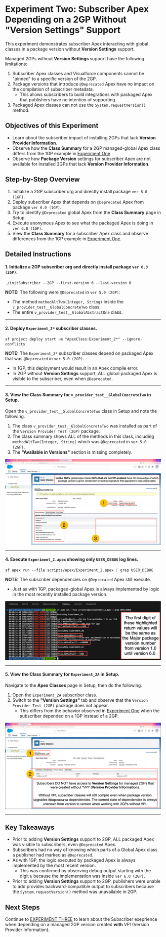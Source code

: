 # Experiment Two: Subscriber Apex Depending on a 2GP Without "Version Settings" Support

This experiment demonstrates subscriber Apex interacting with global classes in a package version without **Version Settings** support.

Managed 2GPs without **Version Settings** support have the following limitations:

1. Subscriber Apex classes and Visualforce components cannot be "pinned" to a specific version of the 2GP.
2. Package versions that introduce `@Deprecated` Apex have no impact on the compilation of subscriber metadata.
   * This allows subscribers to build integrations with packaged Apex that publishers have no intention of supporting.
3. Packaged Apex classes can not use the `System.requestVersion()` method.

## Objectives of this Experiment

* Learn about the subscriber impact of installing 2GPs that lack **Version Provider Information**.
* Observe how the **Class Summary** for a 2GP managed-global Apex class differs from the 1GP example in [Experiment One](/EXPERIMENT_1.md).
* Observe how **Package Version** settings for subscriber Apex are not available for installed 2GPs that lack **Version Provider Information**.

## Step-by-Step Overview

1. Initialize a 2GP subscriber org and directly install package `ver 6.0 (1GP)`.
2. Deploy subscriber Apex that depends on `@Deprecated` Apex from package `ver 6.0 (1GP)`.
3. Try to identify `@Deprecated` global Apex from the **Class Summary** page in Setup.
4. Execute anonymous Apex to see what the packaged Apex is doing in `ver 6.0 (1GP)`.
5. View the **Class Summary** for a subscriber Apex class and observe differences from the 1GP example in [Experiment One](/EXPERIMENT_1.md).

## Detailed Instructions

#### 1. Initialize a 2GP subscriber org and directly install package `ver 6.0 (2GP)`.
```
./initSubscriber --2GP --first-version 6 --last-version 6
```
**NOTE:** The following were `@Deprecated` in `ver 5.0 (2GP)`:
* The method `methodAltTwo(Integer, String)` inside the `v_provider_test__GlobalConcreteTwo` class.
* The entire `v_provider_test__GlobalAbstractOne` class.

---

#### 2. Deploy `Experiment_2*` subscriber classes.
```
sf project deploy start -m "ApexClass:Experiment_2*" --ignore-conflicts
```
**NOTE:** The `Experiment_2*` subscriber classes depend on packaged Apex that was `@Deprecated` in `ver 5.0 (2GP)`.
* In 1GP, this deployment would result in an Apex compile error.
* In 2GP without **Version Settings** support, ALL global packaged Apex is visible to the subscriber, even when `@Deprecated`.

---

#### 3. View the Class Summary for `v_provider_test__GlobalConcreteTwo` in Setup.
Open the `v_provider_test__GlobalConcreteTwo` class in Setup and note the following.
1. The class `v_provider_test__GlobalConcreteTwo` was installed as part of the `Version Provider Test (2GP)` package.
2. The class summary shows ALL of the methods in this class, including `methodAltTwo(Integer, String)` which was `@Deprecated` in `ver 5.0 (2GP)`.
3. The **"Available in Versions"** section is missing completely.

![GlobalConcreteTwo Class Summary (2GP)](images/Packaged_Apex_Class_Detail_2GP.png)

---

#### 4. Execute `Experiment_2.apex` showing only `USER_DEBUG` log lines.
```
sf apex run --file scripts/apex/Experiment_2.apex | grep USER_DEBUG
```
**NOTE:** The subscriber dependencies on `@Deprecated` Apex still execute.
* Just as with 1GP, packaged-global Apex is always implemented by logic in the most recently installed package version.

![Experiment 2 Debug Output](images/Experiment_2_Debug_Output.png)

---

#### 5. View the Class Summary for `Experiment_2A` in Setup.
Navigate to the **Apex Classes** page in Setup, then do the following.
1. Open the `Experiment_2A` subscriber class.
2. Switch to the **"Version Settings"** tab and observe that the `Version Provider Test (2GP)` package does not appear.
   * This differs from the behavior observed in [Experiment One](/EXPERIMENT_1.md) when the subscriber depended on a 1GP instead of a 2GP.

![Experiment_2A Class Summary](images/Subscriber_Apex_Version_Settings_2GP.png)

---

## Key Takeaways
* Prior to adding **Version Settings** support to 2GP, ALL packaged Apex was visible to subscribers, even `@Deprecated` Apex.
* Subscribers had no way of knowing which parts of a Global Apex class a publisher had marked as `@Deprecated`.
* As with 1GP, the logic executed by packaged Apex is always implemented by the most recent version.
  * This was confirmed by observing debug output starting with the digit `6` because the implementation was inside `ver 6.0 (2GP)`.
* Prior to adding **Version Settings** support to 2GP, publishers were unable to add provides backward-compatible output to subscribers because the `System.requestVersion()` method was unavailable in 2GP.

## Next Steps

Continue to [EXPERIMENT THREE](/EXPERIMENT_3.md) to learn about the Subscriber exeprience when depending on a managed 2GP version created **with** VPI (Version Provider Information).
